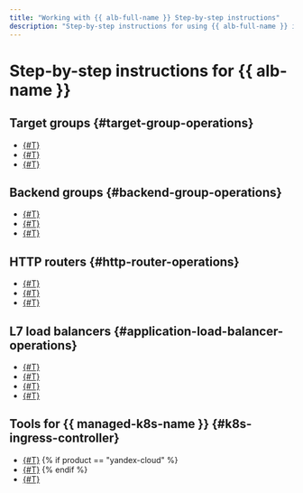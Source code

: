 ```yaml
---
title: "Working with {{ alb-full-name }} Step-by-step instructions"
description: "Step-by-step instructions for using {{ alb-full-name }} in {{ yandex-cloud }}. In this article, you'll learn how to create L7 load balancers and manage them, and how to use HTTP routers and target groups."
---
```


# Step-by-step instructions for {{ alb-name }}

## Target groups {#target-group-operations}

* [{#T}](target-group-create.md)
* [{#T}](target-group-update.md)
* [{#T}](target-group-delete.md)

## Backend groups {#backend-group-operations}

* [{#T}](backend-group-create.md)
* [{#T}](backend-group-update.md)
* [{#T}](backend-group-delete.md)

## HTTP routers {#http-router-operations}

* [{#T}](http-router-create.md)
* [{#T}](http-router-update.md)
* [{#T}](http-router-delete.md)

## L7 load balancers {#application-load-balancer-operations}

* [{#T}](application-load-balancer-create.md)
* [{#T}](application-load-balancer-update.md)
* [{#T}](application-load-balancer-stop-and-start.md)
* [{#T}](application-load-balancer-delete.md)

## Tools for {{ managed-k8s-name }} {#k8s-ingress-controller}

* [{#T}](k8s-ingress-controller-install.md)
{% if product == "yandex-cloud" %}
* [{#T}](k8s-gateway-api-install.md)
{% endif %}
* [{#T}](k8s-ingress-controller-apply.md)